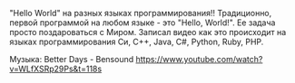 "Hello World" на разных языках программирования!!
Традиционно, первой программой на любом языке - это "Hello, World!". Ее задача просто поздароваться с Миром. Записал видео как это происходит на языках программирования Си, С++, Java, C#, Python, Ruby, PHP.

Музыка: Better Days - Bensound
https://www.youtube.com/watch?v=WLfXSRp29Ps&t=118s
